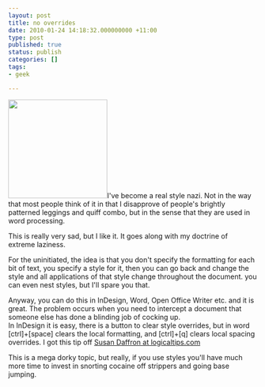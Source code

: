 ```yaml
---
layout: post
title: no overrides
date: 2010-01-24 14:18:32.000000000 +11:00
type: post
published: true
status: publish
categories: []
tags:
- geek

---
```

<p><img class="alignright" src="{{ site.baseurl }}/assets/victoria-beckham-out-in-her-nazi-style-coat-hat-2.jpg" alt="" width="200" />I've become a real style nazi. Not in the way that most people think of it in that I disapprove of people's brightly patterned leggings and quiff combo, but in the sense that they are used in word processing.</p>
<p>This is really very sad, but I like it. It goes along with my doctrine of extreme laziness.</p>
<p>For the uninitiated, the idea is that you don't specify the formatting for each bit of text, you specify a style for it, then you can go back and change the style and all applications of that style change throughout the document. you can even nest styles, but I'll spare you that.</p>
<p>Anyway, you can do this in InDesign, Word, Open Office Writer etc. and it is great. The problem occurs when you need to intercept a document that someone else has done a blinding job of cocking up.<br />
In InDesign it is easy, there is a button to clear style overrides, but in word [ctrl]+[space] clears the local formatting, and [ctrl]+[q] clears local spacing overrides. I got this tip off <a href="http://www.logicaltips.com/LPMArticle.asp?ID=683#remove">Susan Daffron at logicaltips.com</a></p>
<p>This is a mega dorky topic, but really, if you use styles you'll have much more time to invest in snorting cocaine off strippers and going base jumping.</p>
